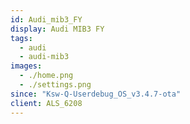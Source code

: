 ```yaml
---
id: Audi_mib3_FY
display: Audi MIB3 FY
tags:
  - audi
  - audi-mib3
images:
  - ./home.png
  - ./settings.png
since: "Ksw-Q-Userdebug_OS_v3.4.7-ota"
client: ALS_6208
---
```

